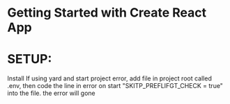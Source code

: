 # Getting Started with Create React App
# SETUP:
Install
If using yard and start project error, add file in project root called .env, then code the line in error on start "SKITP_PREFLIFGT_CHECK = true" into the file. the error will gone


<link href="https://fonts.googleapis.com/css2?family=PT+Sans:wght@700&display=swap" rel="stylesheet">

 